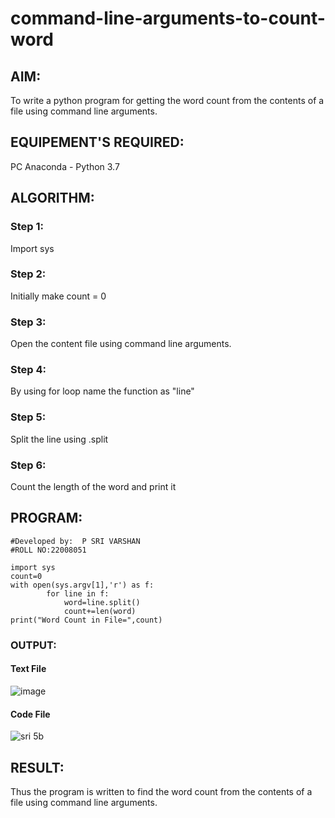 # command-line-arguments-to-count-word

## AIM:

To write a python program for getting the word count from the contents of a file using command line arguments.

## EQUIPEMENT'S REQUIRED: 

PC
Anaconda - Python 3.7

## ALGORITHM: 

### Step 1:

Import sys

### Step 2: 

Initially make count = 0
 
### Step 3: 

Open the content file using command line arguments.

### Step 4:  

By using for loop name the function as "line"

### Step 5: 

Split the line using .split

### Step 6: 

Count the length of the word and print it

## PROGRAM:
```
#Developed by:  P SRI VARSHAN
#ROLL NO:22008051

import sys
count=0
with open(sys.argv[1],'r') as f:
        for line in f:
            word=line.split()
            count+=len(word)
print("Word Count in File=",count)
```

### OUTPUT:

#### Text File

![image](https://user-images.githubusercontent.com/114944059/214647925-759d9f05-681b-40f3-8ffd-660b5e8a843d.png)

#### Code File

![sri 5b](https://user-images.githubusercontent.com/114944059/214648125-c64bc9f5-5392-4397-90e6-816e6787feef.png)


## RESULT:

Thus the program is written to find the word count from the contents of a file using command line arguments.
